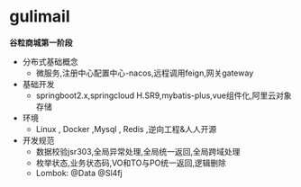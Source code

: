 # gulimail
**谷粒商城第一阶段**
 - 分布式基础概念
    - 微服务,注册中心配置中心-nacos,远程调用feign,网关gateway
 - 基础开发
    - springboot2.x,springcloud H.SR9,mybatis-plus,vue组件化,阿里云对象存储
 - 环境
    - Linux , Docker ,Mysql , Redis ,逆向工程&人人开源
- 开发规范
    - 数据校验jsr303,全局异常处理,全局统一返回,全局跨域处理
    - 枚举状态,业务状态码,VO和TO与PO统一返回,逻辑删除
    - Lombok: @Data @Sl4fj